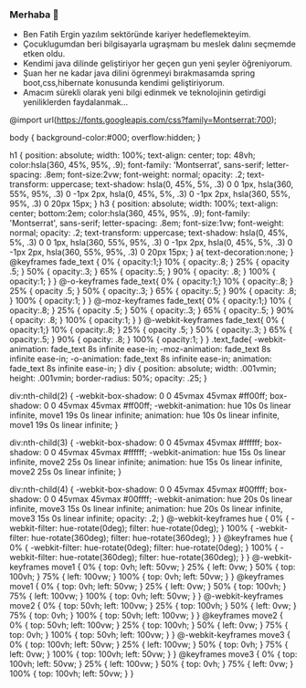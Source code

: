 ### Merhaba 👋

- Ben Fatih Ergin yazılım sektöründe kariyer hedeflemekteyim.
- Çocuklugumdan beri bilgisayarla ugraşmam bu meslek dalını seçmemde etken oldu.
- Kendimi java dilinde geliştiriyor her geçen gun yeni şeyler öğreniyorum.
- Şuan her ne kadar java dilini ögrenmeyi bırakmasamda spring boot,css,hibernate konusunda kendimi geliştiriyorum.
- Amacım sürekli olarak yeni bilgi edinmek ve teknolojinin getirdigi yeniliklerden faydalanmak... 

@import url(https://fonts.googleapis.com/css?family=Montserrat:700);

body { 
  background-color:#000; 
  overflow:hidden;
}

h1 {
  position: absolute;
  width: 100%;
  text-align: center;
  top: 48vh;
  color:hsla(360, 45%, 95%, .9);
  font-family: 'Montserrat', sans-serif;
  letter-spacing: .8em;
  font-size:2vw;
  font-weight: normal;
  opacity: .2;
  text-transform: uppercase;
  text-shadow: hsla(0, 45%, 5%, .3) 0 0 1px, hsla(360, 55%, 95%, .3) 0 -1px 2px,  hsla(0, 45%, 5%, .3) 0 -1px 2px, hsla(360, 55%, 95%, .3) 0 20px 15px;
}
h3 {
  position: absolute;
  width: 100%;
  text-align: center;
  bottom:2em;
  color:hsla(360, 45%, 95%, .9);
  font-family: 'Montserrat', sans-serif;
  letter-spacing: .8em;
  font-size:1vw;
  font-weight: normal;
  opacity: .2;
  text-transform: uppercase;
  text-shadow: hsla(0, 45%, 5%, .3) 0 0 1px, hsla(360, 55%, 95%, .3) 0 -1px 2px,  hsla(0, 45%, 5%, .3) 0 -1px 2px, hsla(360, 55%, 95%, .3) 0 20px 15px;
}
a{
  text-decoration:none;
}
@keyframes fade_text {
  0%  { opacity:1;}
  10%  { opacity:.8; }
  25%  { opacity .5; }
  50%  { opacity:.3; }
  65%  { opacity:.5; }
  90%  { opacity: .8; }
  100% { opacity:1; }
}
@-o-keyframes fade_text{
    0%  { opacity:1;}
  10%  { opacity:.8; }
  25%  { opacity .5; }
  50%  { opacity:.3; }
  65%  { opacity:.5; }
  90%  { opacity: .8; }
  100% { opacity:1; }
}
@-moz-keyframes fade_text{
   0%  { opacity:1;}
  10%  { opacity:.8; }
  25%  { opacity .5; }
  50%  { opacity:.3; }
  65%  { opacity:.5; }
  90%  { opacity: .8; }
  100% { opacity:1; }
}
@-webkit-keyframes fade_text{
   0%  { opacity:1;}
  10%  { opacity:.8; }
  25%  { opacity .5; }
  50%  { opacity:.3; }
  65%  { opacity:.5; }
  90%  { opacity: .8; }
  100% { opacity:1; }
}
.text_fade{
   -webkit-animation: fade_text 8s infinite ease-in;
   -moz-animation: fade_text 8s infinite ease-in;
   -o-animation: fade_text 8s infinite ease-in;
    animation: fade_text 8s infinite ease-in;
}
div {
  position: absolute;
 width: .001vmin;
 height: .001vmin;
  border-radius: 50%;
  opacity: .25;
}

div:nth-child(2) {
  -webkit-box-shadow: 0 0 45vmax 45vmax #ff00ff;
  box-shadow: 0 0 45vmax 45vmax #ff00ff;
  -webkit-animation: hue 10s 0s linear infinite, move1 19s 0s linear infinite;
  animation: hue 10s 0s linear infinite, move1 19s 0s linear infinite;
}

div:nth-child(3) {
  -webkit-box-shadow: 0 0 45vmax 45vmax #ffffff;
  box-shadow: 0 0 45vmax 45vmax #ffffff;
  -webkit-animation: hue 15s 0s linear infinite, move2 25s 0s linear infinite;
  animation: hue 15s 0s linear infinite, move2 25s 0s linear infinite;
}

div:nth-child(4) {
  -webkit-box-shadow: 0 0 45vmax 45vmax #00ffff;
  box-shadow: 0 0 45vmax 45vmax #00ffff;
  -webkit-animation: hue 20s 0s linear infinite, move3 15s 0s linear infinite;
  animation: hue 20s 0s linear infinite, move3 15s 0s linear infinite;
  opacity: .2;
}
@-webkit-keyframes 
hue { 0% {
 -webkit-filter: hue-rotate(0deg);
 filter: hue-rotate(0deg);
}
 100% {
 -webkit-filter: hue-rotate(360deg);
 filter: hue-rotate(360deg);
}
}
@keyframes 
hue { 0% {
 -webkit-filter: hue-rotate(0deg);
 filter: hue-rotate(0deg);
}
 100% {
 -webkit-filter: hue-rotate(360deg);
 filter: hue-rotate(360deg);
}
}
@-webkit-keyframes 
move1 { 0% {
 top: 0vh;
 left: 50vw;
}
 25% {
 left: 0vw;
}
 50% {
 top: 100vh;
}
 75% {
 left: 100vw;
}
 100% {
 top: 0vh;
 left: 50vw;
}
}
@keyframes 
move1 { 0% {
 top: 0vh;
 left: 50vw;
}
 25% {
 left: 0vw;
}
 50% {
 top: 100vh;
}
 75% {
 left: 100vw;
}
 100% {
 top: 0vh;
 left: 50vw;
}
}
@-webkit-keyframes 
move2 { 0% {
 top: 50vh;
 left: 100vw;
}
 25% {
 top: 100vh;
}
 50% {
 left: 0vw;
}
 75% {
 top: 0vh;
}
 100% {
 top: 50vh;
 left: 100vw;
}
}
@keyframes 
move2 { 0% {
 top: 50vh;
 left: 100vw;
}
 25% {
 top: 100vh;
}
 50% {
 left: 0vw;
}
 75% {
 top: 0vh;
}
 100% {
 top: 50vh;
 left: 100vw;
}
}
@-webkit-keyframes 
move3 { 0% {
 top: 100vh;
 left: 50vw;
}
 25% {
 left: 100vw;
}
 50% {
 top: 0vh;
}
 75% {
 left: 0vw;
}
 100% {
 top: 100vh;
 left: 50vw;
}
}
@keyframes 
move3 { 0% {
 top: 100vh;
 left: 50vw;
}
 25% {
 left: 100vw;
}
 50% {
 top: 0vh;
}
 75% {
 left: 0vw;
}
 100% {
 top: 100vh;
 left: 50vw;
}
}
